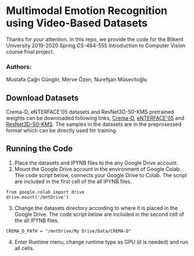 # Multimodal Emotion Recognition using Video-Based Datasets
Thanks for your attention. In this repo, we provide the code for the Bilkent University 2019-2020 Spring CS-484-555 Introduction to Computer Vision course final project. 
### Authors:
Mustafa Çağrı Güngör,
Merve Özen,
Nurefşan Müsevitoğlu

## Download Datasets
Crema-D, eNTERFACE'05 datasets and ResNet3D-50-KMS pretrained weights can be downloaded following links, [Crema-D](https://drive.google.com/drive/folders/15fLaAmJnFEaUpx0pqikQqptg5dAkT0QX?usp=sharing), [eNTERFACE'05](https://drive.google.com/drive/folders/1PG9XDSpjduN5ygghUH078XvVoxiB2n0e?usp=sharing) and [ResNet3D-50-KMS](https://drive.google.com/file/d/1Z1agO6kKkMr-RcQz3DTptOORrqma1dQd/view). The samples in the datasets are in the preprosessed format which can be directly used for training.

## Running the Code
1. Place the datasets and IPYNB files to the any Google Drive account.
2. Mount the Google Drive account in the environment of Google Colab. The code script below, connects your Google Drive to Colab. The script are included in the first cell of the all IPYNB files.
```
from google.colab import drive 
drive.mount('/mntDrive')
```
3. Change the datasets directory according to where it is placed in the Google Drive. The code script below are included in the second cell of the all IPYNB files. 
```
CREMA_D_PATH = "/mntDrive/My Drive/Data/CREMA-D"
```
4. Enter Runtime menu, change runtime type as GPU (it is needed) and run all cells.
